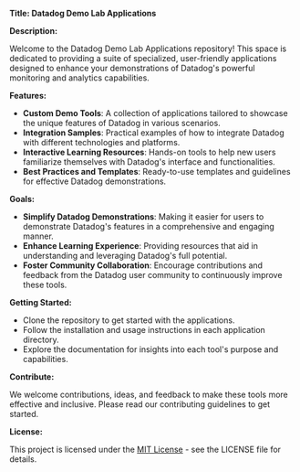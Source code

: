 
**Title: Datadog Demo Lab Applications**

**Description:**

Welcome to the Datadog Demo Lab Applications repository! This space is dedicated to providing a suite of specialized, user-friendly applications designed to enhance your demonstrations of Datadog's powerful monitoring and analytics capabilities. 

**Features:**

- **Custom Demo Tools**: A collection of applications tailored to showcase the unique features of Datadog in various scenarios.
- **Integration Samples**: Practical examples of how to integrate Datadog with different technologies and platforms.
- **Interactive Learning Resources**: Hands-on tools to help new users familiarize themselves with Datadog's interface and functionalities.
- **Best Practices and Templates**: Ready-to-use templates and guidelines for effective Datadog demonstrations.

**Goals:**

- **Simplify Datadog Demonstrations**: Making it easier for users to demonstrate Datadog's features in a comprehensive and engaging manner.
- **Enhance Learning Experience**: Providing resources that aid in understanding and leveraging Datadog's full potential.
- **Foster Community Collaboration**: Encourage contributions and feedback from the Datadog user community to continuously improve these tools.

**Getting Started:**

- Clone the repository to get started with the applications.
- Follow the installation and usage instructions in each application directory.
- Explore the documentation for insights into each tool's purpose and capabilities.

**Contribute:**

We welcome contributions, ideas, and feedback to make these tools more effective and inclusive. Please read our contributing guidelines to get started.

**License:**

This project is licensed under the [MIT License](LICENSE.md) - see the LICENSE file for details.
